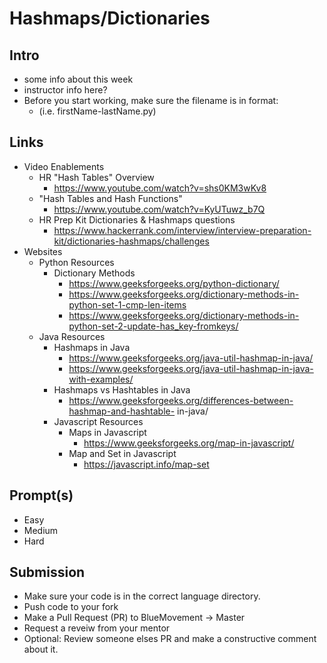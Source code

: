# Hashmaps/Dictionaries

## Intro

- some info about this week
- instructor info here?
- Before you start working, make sure the filename is in format:
  - (i.e. firstName-lastName.py)

## Links
  - Video Enablements
    - HR "Hash Tables" Overview
      - https://www.youtube.com/watch?v=shs0KM3wKv8
    - "Hash Tables and Hash Functions"
      - https://www.youtube.com/watch?v=KyUTuwz_b7Q
    - HR Prep Kit Dictionaries & Hashmaps questions 
      - https://www.hackerrank.com/interview/interview-preparation-kit/dictionaries-hashmaps/challenges
  - Websites
    - Python Resources 
      - Dictionary Methods
        - https://www.geeksforgeeks.org/python-dictionary/
        - https://www.geeksforgeeks.org/dictionary-methods-in-python-set-1-cmp-len-items
        - https://www.geeksforgeeks.org/dictionary-methods-in-python-set-2-update-has_key-fromkeys/
    - Java Resources
      - Hashmaps in Java
        - https://www.geeksforgeeks.org/java-util-hashmap-in-java/
        - https://www.geeksforgeeks.org/java-util-hashmap-in-java-with-examples/
      - Hashmaps vs Hashtables in Java
        - https://www.geeksforgeeks.org/differences-between-hashmap-and-hashtable- in-java/
      - Javascript Resources
        - Maps in Javascript
          - https://www.geeksforgeeks.org/map-in-javascript/
        - Map and Set in Javascript
          - https://javascript.info/map-set
## Prompt(s)

- Easy
- Medium
- Hard

## Submission

- Make sure your code is in the correct language directory.
- Push code to your fork
- Make a Pull Request (PR) to BlueMovement -> Master
- Request a reveiw from your mentor
- Optional: Review someone elses PR and make a constructive comment about it.
